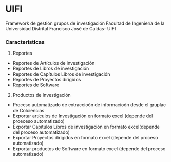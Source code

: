 UIFI
========================
Framework de gestión grupos de investigación Facultad de Ingeniería de la Universidad Distrital Francisco José de Caldas- UIFI

### Características

1. Reportes
  - Reportes de Artículos de investigación
  - Reportes de Libros de investigación
  - Reportes de Capítulos Libros de investigación
  - Reportes de Proyectos dirigidos
  - Reportes de Software


2. Productos de Investigación
  - Proceso automatizado de extraccioón de informacioón desde el gruplac de  Colciencias
  - Exportar artículos de Investigación en formato excel (depende del proeceso automatizado)
  - Exportar Capítulos Libros de investigación en formato excel(depende del proceso automatizado)
  - Exportar Proyectos dirigidos en formato excel (depende del proceso automatizado)
  - Exportar productos de Software en formato excel (depende del proceso automatizado) 
